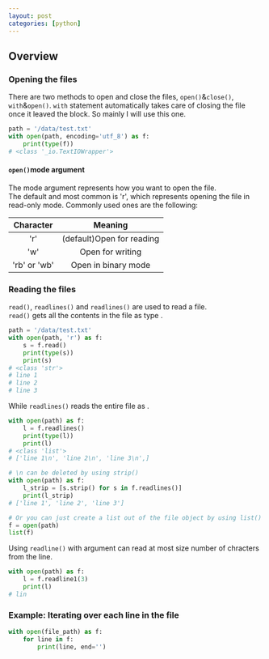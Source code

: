```yaml
---
layout: post
categories: [python]
---
```

## Overview

### Opening the files
There are two methods to open and close the files, `open()`&`close()`, `with`&`open()`. `with` statement automatically takes care of closing the file once it leaved the block. So mainly I will use this one.

```python
path = '/data/test.txt'
with open(path, encoding='utf_8') as f:
    print(type(f))
# <class '_io.TextIOWrapper'>
```

#### `open()`mode argument
The mode argument represents how you want to open the file.  
The default and most common is 'r', which represents opening the file in read-only mode.
Commonly used ones are the following: 

|Character|Meaning|
|:--:|:--:|
|'r'|(default)Open for reading|
|'w'|Open for writing|
|'rb' or 'wb'|Open in binary mode|

### Reading the files
`read()`, `readlines()` and `readlines()` are used to read a file.  
`read()` gets all the contents in the file as type <str>.
```python
path = '/data/test.txt'
with open(path, 'r') as f:
    s = f.read()
    print(type(s))
    print(s)
# <class 'str'>
# line 1
# line 2
# line 3
```
While `readlines()` reads the entire file as <list>.
```python
with open(path) as f:
    l = f.readlines()
    print(type(l))
    print(l)
# <class 'list'>
# ['line 1\n', 'line 2\n', 'line 3\n',]

# \n can be deleted by using strip()
with open(path) as f:
    l_strip = [s.strip() for s in f.readlines()]
    print(l_strip)
# ['line 1', 'line 2', 'line 3']

# Or you can just create a list out of the file object by using list()
f = open(path)
list(f)
```
Using `readline()` with argument can read at most size number of chracters from the line.
```python
with open(path) as f:
    l = f.readline1(3)
    print(l)
# lin
```
### Example: Iterating over each line in the file
```python
with open(file_path) as f:
    for line in f:
        print(line, end='')
```
